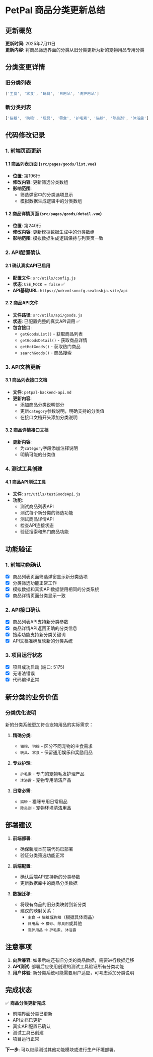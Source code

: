 # PetPal 商品分类更新总结

## 更新概览
**更新时间**: 2025年7月11日  
**更新内容**: 将商品筛选界面的分类从旧分类更新为新的宠物用品专用分类

## 分类变更详情

### 旧分类列表
```javascript
['主食', '零食', '玩具', '日用品', '洗护用品']
```

### 新分类列表
```javascript
['猫粮', '狗粮', '玩具', '零食', '护毛素', '猫砂', '除臭剂', '沐浴露']
```

## 代码修改记录

### 1. 前端页面更新

#### 1.1 商品列表页面 (`src/pages/goods/list.vue`)
- **位置**: 第196行
- **修改内容**: 更新筛选分类数组
- **影响范围**: 
  - 筛选弹窗中的分类选项显示
  - 模拟数据生成逻辑中的分类数组

#### 1.2 商品详情页面 (`src/pages/goods/detail.vue`)
- **位置**: 第240行
- **修改内容**: 更新模拟数据生成中的分类数组
- **影响范围**: 模拟数据生成逻辑保持与列表页一致

### 2. API配置确认

#### 2.1 确认真实API已启用
- **配置文件**: `src/utils/config.js`
- **状态**: `USE_MOCK = false` ✅
- **API基础URL**: `https://udrvmlsoncfg.sealosbja.site/api`

#### 2.2 商品API文件
- **文件路径**: `src/utils/api/goods.js`
- **状态**: 已配置完整的真实API调用 ✅
- **包含接口**: 
  - `getGoodsList()` - 获取商品列表
  - `getGoodsDetail()` - 获取商品详情
  - `getHotGoods()` - 获取热门商品
  - `searchGoods()` - 商品搜索

### 3. API文档更新

#### 3.1 商品列表接口文档
- **文件**: `petpal-backend-api.md`
- **更新内容**: 
  - 添加商品分类说明部分
  - 更新`category`参数说明，明确支持的分类值
  - 在接口文档开头添加分类说明

#### 3.2 商品详情接口文档
- **更新内容**: 
  - 为`category`字段添加注释说明
  - 明确可能的分类值

### 4. 测试工具创建

#### 4.1 商品API测试工具
- **文件**: `src/utils/testGoodsApi.js`
- **功能**: 
  - 测试商品列表API
  - 测试每个新分类的筛选功能
  - 测试商品详情API
  - 检查API连接状态
  - 验证搜索和热门商品功能

## 功能验证

### 1. 前端功能确认
- [x] 商品列表页面筛选弹窗显示新分类选项
- [x] 分类筛选功能正常工作
- [x] 模拟数据和真实API数据使用相同的分类系统
- [x] 商品详情页面分类显示一致

### 2. API接口确认
- [x] 商品列表API支持新分类参数
- [x] 商品详情API返回正确的分类信息
- [x] 搜索功能支持新分类关键词
- [x] API文档准确反映新的分类系统

### 3. 项目运行状态
- [x] 项目成功启动 (端口: 5175)
- [x] 无语法错误
- [x] 代码编译正常

## 新分类的业务价值

### 分类优化说明
新的分类系统更加符合宠物用品的实际需求：

1. **精确分类**:
   - `猫粮`、`狗粮` - 区分不同宠物的主食需求
   - `玩具`、`零食` - 保留通用娱乐和奖励用品

2. **专业护理**:
   - `护毛素` - 专门的宠物毛发护理产品
   - `沐浴露` - 宠物专用清洁产品

3. **日常必需**:
   - `猫砂` - 猫咪专用日常用品
   - `除臭剂` - 宠物环境清洁用品

## 部署建议

1. **前端部署**: 
   - 确保新版本前端代码已部署
   - 验证分类筛选功能正常

2. **后端配置**:
   - 确认后端API支持新的分类参数
   - 更新数据库中的商品分类数据

3. **数据迁移**:
   - 将现有商品的旧分类映射到新分类
   - 建议的映射关系：
     - `主食` → `猫粮`或`狗粮`（根据具体商品）
     - `日用品` → `猫砂`、`除臭剂`或其他
     - `洗护用品` → `护毛素`、`沐浴露`

## 注意事项

1. **向后兼容**: 如果后端还有旧分类的商品数据，需要进行数据迁移
2. **API测试**: 部署后应使用创建的测试工具验证所有分类功能
3. **用户体验**: 新分类系统可能需要用户适应，可考虑添加分类说明

## 完成状态

✅ **商品分类更新完成**
- 前端界面分类已更新
- API文档已更新
- 真实API配置已确认
- 测试工具已创建
- 项目运行正常

**下一步**: 可以继续测试其他功能模块或进行生产环境部署。
